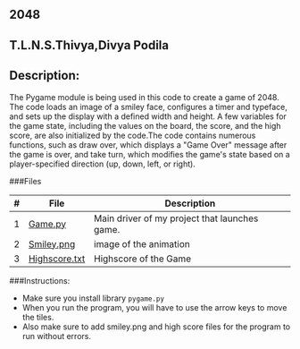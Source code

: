 ## 2048
## T.L.N.S.Thivya,Divya Podila
## Description:

The Pygame module is being used in this code to create a game of 2048. The code loads an image of a smiley face, configures a timer and typeface, and sets up the 
display with a defined width and height. A few variables for the game state, including the values on the board, the score, and the high score, are also initialized by
the code.The code contains numerous functions, such as draw over, which displays a "Game Over" message after the game is over, and take turn, which modifies the game's
state based on a player-specified direction (up, down, left, or right). 

###Files

|   #   | File                                                     | Description                                        |
| :---: | ---------------------------------------------------------| -------------------------------------------------- |
|   1   | [Game.py](/Assignments/02-P01/game.py)                   | Main driver of my project that launches game.      |
|   2   | [Smiley.png](/Assignments/02-P01/smiley.png)             | image of the animation                             |     
|   3   | [Highscore.txt](/Assignments/02-P01/highscore.txt)       | Highscore of the Game                              |

###Instructions:
- Make sure you install library `pygame.py`
- When you run the program, you will have to use the arrow keys to move the tiles.
- Also make sure to add smiley.png and high score files for the program to run without errors.
